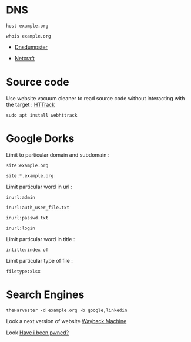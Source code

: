 # DNS

```
host example.org
```

```
whois example.org
```

- [Dnsdumpster](https://dnsdumpster.com/)

- [Netcraft](https://sitereport.netcraft.com/)

# Source code

Use website vacuum cleaner to read source code without interacting with the target : [HTTrack](https://www.httrack.com/page/2/fr/index.html)

```
sudo apt install webhttrack
```

# Google Dorks

Limit to particular domain and subdomain :  

```
site:example.org
```

```
site:*.example.org
```

Limit particular word in url :  

```
inurl:admin
```

```
inurl:auth_user_file.txt
```

```
inurl:passwd.txt
```

```
inurl:login
```

Limit particular word in title :  

```
intitle:index of
```

Limit particular type of file :  

```
filetype:xlsx
```

# Search Engines

```
theHarvester -d example.org -b google,linkedin
```

Look a next version of website [Wayback Machine](https://archive.org)

Look [Have i been pwned?](https://haveibeenpwned.com/)